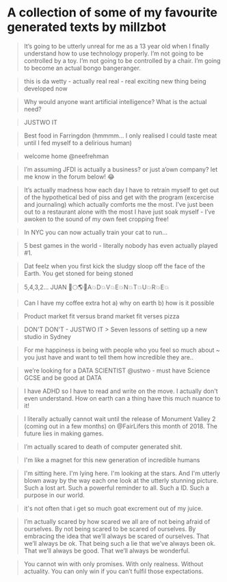 # A collection of some of my favourite generated texts by millzbot

>It’s going to be utterly unreal for me as a 13 year old when I finally understand how to use technology properly. I’m not going to be controlled by a toy. I’m not going to be controlled by a chair. I’m going to become an actual bongo bangeranger.

>this is da wetty - actually real real - real exciting new thing being developed now

>Why would anyone want artificial intelligence? What is the actual need?

>JUSTWO IT

>Best food in Farringdon (hmmmm... I only realised I could taste meat until I fed myself to a delirious human)

>welcome home @neefrehman

>I’m assuming JFDI is actually a business?   or just a’own company? let me know in the forum below! 😂

>It’s actually madness how each day I have to retrain myself to get out of the hypothetical bed of piss and get with the program (excercise and journaling) which actually comforts me the most. I’ve just been out to a restaurant alone with the most I have just soak myself - I’ve awoken to the sound of my own feet cropping free!

>In NYC you can now actually train your cat to run...

>5 best games in the world - literally nobody has even actually played #1.

>Dat feelz when you first kick the sludgy sloop off the face of the Earth. You get stoned for being stoned

>5,4,3,2... JUAN 🚀🌕🌎💥A💥D💥V💥E💥N💥T💥U💥R💥E💥

>Can I have my coffee extra hot 
>a) why on earth 
>b) how is it possible

>Product market fit versus brand market fit verses pizza

>DON'T DON'T - JUSTWO IT > Seven lessons of setting up a new studio in Sydney

>For me happiness is being with people who you feel so much about ~ you just have and want to tell them how incredible they are..

>we’re looking for a DATA SCIENTIST @ustwo - must have Science GCSE and be good at DATA

>I have ADHD so I have to read and write on the move. I actually don't even understand. How on earth can a thing have this much nuance to it!

>I literally actually cannot wait until the release of Monument Valley 2 (coming out in a few months) on @FairLifers this month of 2018. The future lies in making games.

>I’m actually scared to death of computer generated shit.

>I'm like a magnet for this new generation of incredible humans

>I'm sitting here. I'm lying here. I'm looking at the stars. And I'm utterly blown away by the way each one look at the utterly stunning picture. Such a lost art. Such a powerful reminder to all. Such a ID. Such a purpose in our world.

>it's not often that i get so much goat excrement out of my juice.

>I’m actually scared by how scared we all are of not being afraid of ourselves. By not being scared to be scared of ourselves. By embracing the idea that we’ll always be scared of ourselves. That we’ll always be ok. That being such a lie that we’ve always been ok. That we’ll always be good. That we’ll always be wonderful.

>You cannot win with only promises. With only realness. Without actuality. You can only win if you can’t fulfil those expectations.